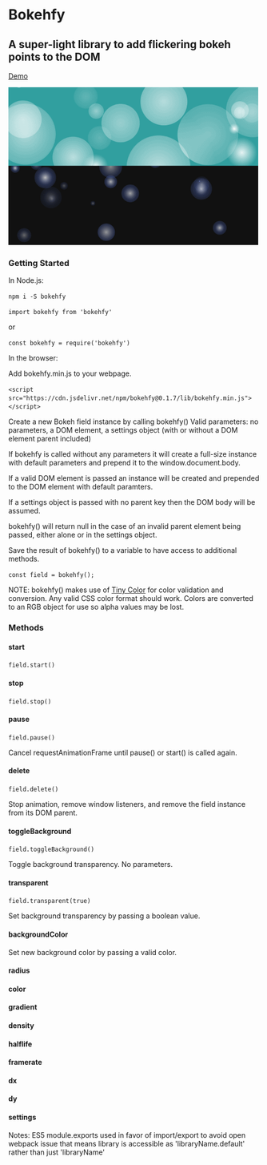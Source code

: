 # Bokehfy 

## A super-light library to add flickering bokeh points to the DOM
[Demo](https://bthegit.github.io/bokehfy/)

![Screenshot](bokehfy2.png)

### Getting Started

In Node.js:

```npm i -S bokehfy```

```import bokehfy from 'bokehfy'```

or 

```const bokehfy = require('bokehfy')```


In the browser:

Add bokehfy.min.js to your webpage.

```<script src="https://cdn.jsdelivr.net/npm/bokehfy@0.1.7/lib/bokehfy.min.js"></script>```

Create a new Bokeh field instance by calling bokehfy()
Valid parameters: no parameters, a DOM element, a settings object (with or without a DOM element parent included)

If bokehfy is called without any parameters it will create a full-size instance with default parameters and prepend it to the window.document.body.

If a valid DOM element is passed an instance will be created and prepended to the DOM element with default paramters.

If a settings object is passed with no parent key then the DOM body will be assumed.

bokehfy() will return null in the case of an invalid parent element being passed, either alone or in the settings object.

Save the result of bokehfy() to a variable to have access to additional methods.

```const field = bokehfy();```

NOTE: bokehfy() makes use of [Tiny Color](https://github.com/bgrins/TinyColor) for color validation and conversion. Any valid CSS color format should work. Colors are converted to an RGB object for use so alpha values may be lost.

### Methods

#### start
```field.start()```

#### stop
```field.stop()```

#### pause

```field.pause()```

Cancel requestAnimationFrame until pause() or start() is called again.

#### delete
```field.delete()```

Stop animation, remove window listeners, and remove the field instance from its DOM parent.

#### toggleBackground
```field.toggleBackground()```

Toggle background transparency. No parameters.

#### transparent
```field.transparent(true)```

Set background transparency by passing a boolean value.

#### backgroundColor

Set new background color by passing a valid color. 

#### radius

#### color

#### gradient

#### density

#### halflife

#### framerate

#### dx

#### dy

#### settings



Notes:
ES5 module.exports used in favor of import/export to avoid open webpack issue that means library is accessible as 'libraryName.default' rather than just 'libraryName'